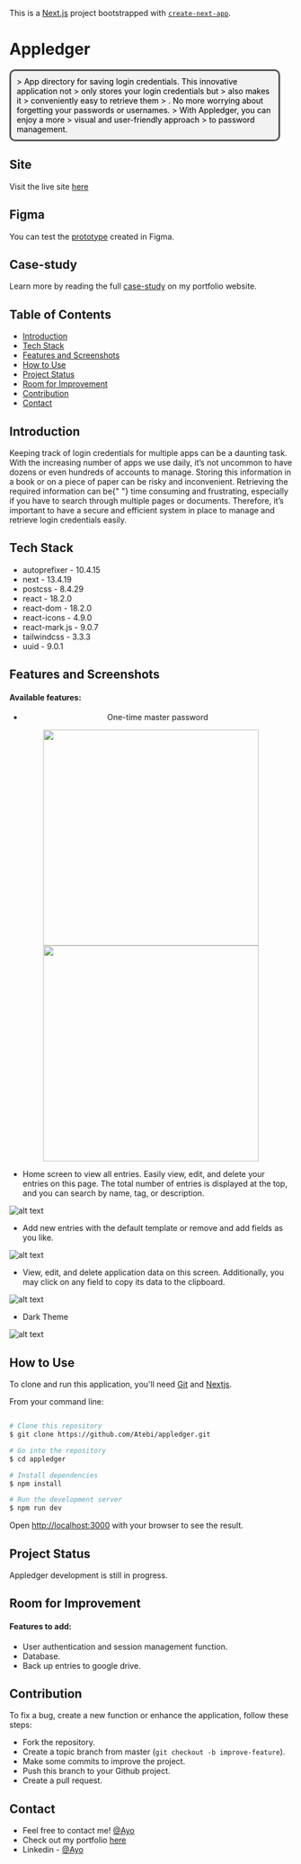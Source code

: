 This is a [Next.js](https://nextjs.org/) project bootstrapped with [`create-next-app`](https://github.com/vercel/next.js/tree/canary/packages/create-next-app).

# Appledger

<p style="background: #F2f2f2; color: black; border: 3px solid #535353; nargin: 0px auto; width: 456px; padding: 10px; border-radius: 10px;">
> App directory for saving login credentials. This innovative application not
> only stores your login credentials but
> also makes it
> conveniently easy to retrieve them
> . No more worrying about forgetting your passwords or usernames.
> With Appledger, you can enjoy a more
> visual and user-friendly approach
> to password management.

</p>

## Site

Visit the live site [here](https://appledger.vercel.app)

## Figma

You can test the [prototype](https://appledger.vercel.app) created in Figma.

## Case-study

Learn more by reading the full [case-study](https://pixelayo.vercel.app/ayo/case-study/appledger) on my portfolio website.

## Table of Contents

- [Introduction](#introduction)
- [Tech Stack](#tech-stack)
- [Features and Screenshots](#features-and-screenshots)
- [How to Use](#how-to-use)
- [Project Status](#project-status)
- [Room for Improvement](#room-for-improvement)
- [Contribution](#contribution)
- [Contact](#contact)

## Introduction

Keeping track of login credentials for multiple apps can be a
daunting task. With the
increasing number of apps we use daily, it’s not uncommon to have
dozens or even
hundreds of accounts to manage.
Storing this information in a book or on a piece of paper can be
risky and inconvenient.
Retrieving the required information can be{" "}
time consuming and frustrating,
especially if you have to search through multiple pages or
documents. Therefore, it’s important to have a secure and efficient
system in place to manage and retrieve login credentials easily.

## Tech Stack

- autoprefixer - 10.4.15
- next - 13.4.19
- postcss - 8.4.29
- react - 18.2.0
- react-dom - 18.2.0
- react-icons - 4.9.0
- react-mark.js - 9.0.7
- tailwindcss - 3.3.3
- uuid - 9.0.1

## Features and Screenshots

#### Available features:

- <p align="center">One-time master password</p>

<p float="left" align="center">
<img src="./img/appl_login.webp" width="384" height="auto">
<img src="./img/appl_home.webp" width="384" height="auto">
</p>

- Home screen to view all entries. Easily view, edit, and delete your entries on this page. The total
  number of entries is displayed at the top, and you can search by
  name, tag, or description.

![alt text](./img/appl_home.webp)

- Add new entries with the default template or remove and add
  fields as you like.

![alt text](./img/appl_view.webp)

- View, edit, and delete application data on this screen.
  Additionally, you may click on any field to copy its data to the
  clipboard.

![alt text](./img/appl_view.webp)

- Dark Theme

![alt text](./img/appl_homeDark.webp)

## How to Use

To clone and run this application, you'll need [Git](https://github.com/) and [Nextjs](https://nextjs.org/).

From your command line:

```bash

# Clone this repository
$ git clone https://github.com/Atebi/appledger.git

# Go into the repository
$ cd appledger

# Install dependencies
$ npm install

# Run the development server
$ npm run dev

```

Open [http://localhost:3000](http://localhost:3000) with your browser to see the result.

## Project Status

Appledger development is still in progress.

## Room for Improvement

#### Features to add:

- User authentication and session management function.
- Database.
- Back up entries to google drive.

## Contribution

To fix a bug, create a new function or enhance the application, follow these steps:

- Fork the repository.
- Create a topic branch from master (`git checkout -b improve-feature`).
- Make some commits to improve the project.
- Push this branch to your Github project.
- Create a pull request.

## Contact

- Feel free to contact me! [@Ayo](https://pixelayo.vercel.app/ayo/contact)
- Check out my portfolio [here](https://pixelayo.vercel.app)
- Linkedin - [@Ayo](https://pixelayo.vercel.app)

<!-- To learn more about Next.js, take a look at the following resources:

- [Next.js Documentation](https://nextjs.org/docs) - learn about Next.js features and API.
- [Learn Next.js](https://nextjs.org/learn) - an interactive Next.js tutorial.

You can check out [the Next.js GitHub repository](https://github.com/vercel/next.js/) - your feedback and contributions are welcome!

## Deploy on Vercel

The easiest way to deploy your Next.js app is to use the [Vercel Platform](https://vercel.com/new?utm_medium=default-template&filter=next.js&utm_source=create-next-app&utm_campaign=create-next-app-readme) from the creators of Next.js.

Check out our [Next.js deployment documentation](https://nextjs.org/docs/deployment) for more details. -->
